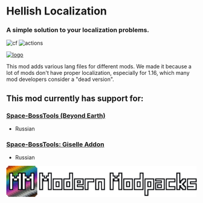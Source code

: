 # Hellish Localization
### A simple solution to your localization problems.

![cf](https://cf.way2muchnoise.eu/versions/hellish-localization.svg)
![actions](https://github.com/hellish-mods/hellish-localization/actions/workflows/build.yml/badge.svg)

[![logo](https://raw.githubusercontent.com/Hellish-Mods/Hellish-Localization/main/src/main/resources/pack.png)](https://www.curseforge.com/minecraft/mc-mods/hellish-localization)

This mod adds various lang files for different mods. We made it because a lot of mods don't have proper localization, especially for 1.16, which many mod developers consider a "dead version".

## This mod currently has support for:

### [Space-BossTools (Beyond Earth)](https://www.curseforge.com/minecraft/mc-mods/beyond-earth)
 * Russian
### [Space-BossTools: Giselle Addon](https://www.curseforge.com/minecraft/mc-mods/space-bosstools-giselle-addon)
 * Russian

[![MMLogo](https://raw.githubusercontent.com/Modern-Modpacks/assets/main/big_logo.png)](https://modernmodpacks.site)